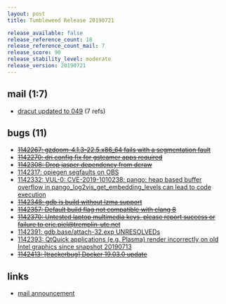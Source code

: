```yaml
---
layout: post
title: Tumbleweed Release 20190721

release_available: false
release_reference_count: 18
release_reference_count_mail: 7
release_score: 90
release_stability_level: moderate
release_version: 20190721
---
```


## mail (1:7)

- [dracut updated to 049](https://lists.opensuse.org/opensuse-factory/2019-07/msg00306.html) (7 refs)

## bugs (11)

<!--more-->

- ~~[1142267: gzdoom-4.1.3-22.5.x86_64 fails with a segmentation fault](https://bugzilla.opensuse.org/show_bug.cgi?id=1142267)~~
- ~~[1142270: dri config fix for gsteamer apps required](https://bugzilla.opensuse.org/show_bug.cgi?id=1142270)~~
- ~~[1142308: Drop jasper dependency from dcraw](https://bugzilla.opensuse.org/show_bug.cgi?id=1142308)~~
- [1142317: opiegen segfaults on OBS](https://bugzilla.opensuse.org/show_bug.cgi?id=1142317)
- [1142332: VUL-0: CVE-2019-1010238: pango: heap based buffer overflow in  pango_log2vis_get_embedding_levels can lead to code execution](https://bugzilla.opensuse.org/show_bug.cgi?id=1142332)
- ~~[1142348: gdb is build without lzma support](https://bugzilla.opensuse.org/show_bug.cgi?id=1142348)~~
- ~~[1142357: Default build flag not compatible with clang 8](https://bugzilla.opensuse.org/show_bug.cgi?id=1142357)~~
- ~~[1142370: Untested laptop multimedia keys, please report success or failure to eric.piel@tremplin-utc.net](https://bugzilla.opensuse.org/show_bug.cgi?id=1142370)~~
- [1142391: gdb.base/attach-32.exp UNRESOLVEDs](https://bugzilla.opensuse.org/show_bug.cgi?id=1142391)
- [1142393: QtQuick applications (e.g. Plasma) render incorrectly on old Intel graphics since snapshot 20190713](https://bugzilla.opensuse.org/show_bug.cgi?id=1142393)
- ~~[1142413: \[trackerbug\] Docker 19.03.0 update](https://bugzilla.opensuse.org/show_bug.cgi?id=1142413)~~



## links

- [mail announcement](https://lists.opensuse.org/opensuse-factory/2019-07/msg00305.html)
